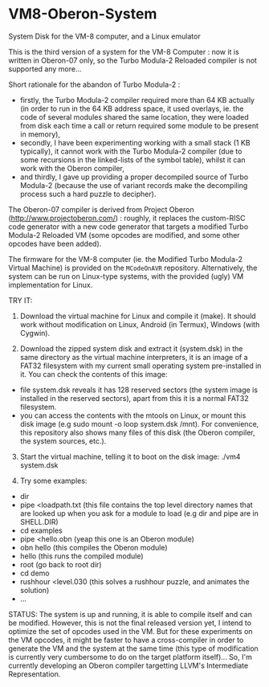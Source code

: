 # VM8-Oberon-System
System Disk for the VM-8 computer, and a Linux emulator

This is the third version of a system for the VM-8 Computer : now it is written in Oberon-07 only, so the Turbo Modula-2 Reloaded compiler is not supported any more...

Short rationale for the abandon of Turbo Modula-2 : 

- firstly, the Turbo Modula-2 compiler required more than 64 KB actually (in order to run in the 64 KB address space, it used overlays, ie. the code of several modules shared the same location, they were loaded from disk each time a call or return required some module to be present in memory), 
- secondly, I have been experimenting working with a small stack (1 KB typically), it cannot work with the Turbo Modula-2 compiler (due to some recursions in the linked-lists of the symbol table), whilst it can work with the Oberon compiler,
- and thirdly, I gave up providing a proper decompiled source of Turbo Modula-2 (because the use of variant records make the decompiling process such a hard puzzle to decipher).

The Oberon-07 compiler is derived from Project Oberon (http://www.projectoberon.com/) : roughly, it replaces the custom-RISC code generator with a new code generator that targets a modified Turbo Modula-2 Reloaded VM (some opcodes are modified, and some other opcodes have been added).

The firmware for the VM-8 computer (ie. the Modified Turbo Modula-2 Virtual Machine) is provided on the `MCodeOnAVR` repository.
Alternatively, the system can be run on Linux-type systems, with the provided (ugly) VM implementation for Linux.

TRY IT:

1. Download the virtual machine for Linux and compile it (make). It should work without modification on Linux, Android (in Termux), Windows (with Cygwin).

2. Download the zipped system disk and extract it (system.dsk) in the same directory as the virtual machine interpreters, it is an image of a FAT32 filesystem with my current small operating system pre-installed in it. You can check the contents of this image:

- file system.dsk reveals it has 128 reserved sectors (the system image is installed in the reserved sectors), apart from this it is a normal FAT32 filesystem.
- you can access the contents with the mtools on Linux, or mount this disk image (e.g sudo mount -o loop system.dsk /mnt). For convenience, this repository also shows many files of this disk (the Oberon compiler, the system sources, etc.).

3. Start the virtual machine, telling it to boot on the disk image:
./vm4 system.dsk

4. Try some examples:
- dir
- pipe <loadpath.txt  (this file contains the top level directory names that are looked up when you ask for a module to load (e.g dir and pipe are in SHELL.DIR)
- cd examples
- pipe <hello.obn (yeap this one is an Oberon module)
- obn hello (this compiles the Oberon module)
- hello (this runs the compiled module)
- root (go back to root dir)
- cd demo
- rushhour <level.030  (this solves a rushhour puzzle, and animates the solution)
- ...

STATUS:
The system is up and running, it is able to compile itself and can be modified.
However, this is not the final released version yet, I intend to optimize the set of opcodes used in the VM. 
But for these experiments on the VM opcodes, it might be faster to have a cross-compiler in order to generate the VM and the system at the same time (this type of modification is currently very cumbersome to do on the target platform itself)...
So, I'm currently developing an Oberon compiler targetting LLVM's Intermediate Representation.
